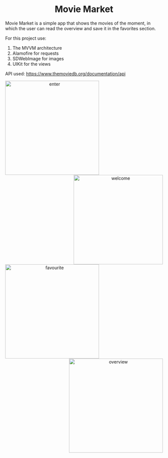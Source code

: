 <h1 align="center"> Movie Market </h1>
Movie Market is a simple app that shows the movies of the moment, in which the user can read the overview and save it in the favorites section. 

For this project use:

1. The MVVM architecture
2. Alamofire for requests
3. SDWebImage for images
4. UIKit for the views


API used: https://www.themoviedb.org/documentation/api
<p align="center">
  <img width="300" alt="enter" src="https://user-images.githubusercontent.com/111228280/216476228-29817ef3-3f1b-400f-a1f1-31bce2e4454b.png" style="float:left; padding-right:20px">
  <img width="285" alt="welcome" src="https://user-images.githubusercontent.com/111228280/216475810-29e27b2e-1280-4ef4-9bcd-7b76f4141929.png" style="float:right; padding-left:20px">
</p>

<p align="center">
  <img width="300" alt="favourite" src="https://user-images.githubusercontent.com/111228280/216477082-4f6b3a2a-9c17-46b8-af2c-230322e7c898.png" style="float:left; padding-right:20px">
  <img width="300" alt="overview" src="https://user-images.githubusercontent.com/111228280/216477100-026ba9bc-b10a-45cd-bce0-a45a91c1465f.png" style="float:right; padding-left:20px">
</p>
